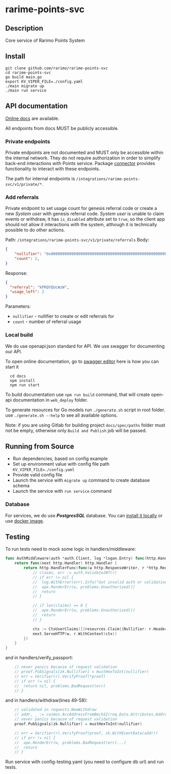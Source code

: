 # rarime-points-svc

## Description

Core service of Rarimo Points System

## Install

```
git clone github.com/rarimo/rarime-points-svc
cd rarime-points-svc
go build main.go
export KV_VIPER_FILE=./config.yaml
./main migrate up
./main run service
```

## API documentation

[Online docs](https://rarimo.github.io/rarime-points-svc/) are available.

All endpoints from docs MUST be publicly accessible.

### Private endpoints

Private endpoints are not documented and MUST only be accessible within the
internal network. They do not require authorization in order to simplify back-end
interactions with Points service. Package [connector](./pkg/connector) provides
functionality to interact with these endpoints.

The path for internal endpoints is `/integrations/rarime-points-svc/v1/private/*`.

### Add referrals

Private endpoint to set usage count for genesis referral code or create a new
_System user_ with genesis referral code. _System user_ is unable to claim events or
withdraw, it has `is_disabled` attribute set to `true`, so the client app should
not allow it interactions with the system, although it is technically possible
to do other actions.

Path: `/integrations/rarime-points-svc/v1/private/referrals`
Body:
```json
{
    "nullifier": "0x0000000000000000000000000000000000000000000000000000000000000000",
    "count": 2,
}
```
Response:
```json
{
  "referral": "kPRQYQUcWzW",
  "usage_left": 2
}
```

Parameters:
- `nullifier` - nullifier to create or edit referrals for
- `count` - number of referral usage

### Local build

We do use openapi:json standard for API. We use swagger for documenting our API.

To open online documentation, go to [swagger editor](http://localhost:8080/swagger-editor/) here is how you can start it
```
  cd docs
  npm install
  npm run start
```
To build documentation use `npm run build` command,
that will create open-api documentation in `web_deploy` folder.

To generate resources for Go models run `./generate.sh` script in root folder.
use `./generate.sh --help` to see all available options.

Note: if you are using Gitlab for building project `docs/spec/paths` folder must not be
empty, otherwise only `Build and Publish` job will be passed.  

## Running from Source

* Run dependencies, based on config example
* Set up environment value with config file path `KV_VIPER_FILE=./config.yaml`
* Provide valid config file
* Launch the service with `migrate up` command to create database schema
* Launch the service with `run service` command

### Database
For services, we do use ***PostgresSQL*** database. 
You can [install it locally](https://www.postgresql.org/download/) or use [docker image](https://hub.docker.com/_/postgres/).

## Testing
To run tests need to mock some logic in handlers/middleware:
```go
func AuthMiddleware(auth *auth.Client, log *logan.Entry) func(http.Handler) http.Handler {
	return func(next http.Handler) http.Handler {
		return http.HandlerFunc(func(w http.ResponseWriter, r *http.Request) {
			// claims, err := auth.ValidateJWT(r)
			// if err != nil {
			// 	log.WithError(err).Info("Got invalid auth or validation error")
			// 	ape.RenderErr(w, problems.Unauthorized())
			// 	return
			// }

			// if len(claims) == 0 {
			// 	ape.RenderErr(w, problems.Unauthorized())
			// 	return
			// }

			ctx := CtxUserClaims([]resources.Claim{{Nullifier: r.Header.Get("nullifier")}})(r.Context())
			next.ServeHTTP(w, r.WithContext(ctx))
		})
	}
}
```
and in handlers/verify_passport:
```go
	// never panics because of request validation
	// proof.PubSignals[zk.Nullifier] = mustHexToInt(nullifier)
	// err = Verifier(r).VerifyProof(*proof)
	// if err != nil {
	// 	return nil, problems.BadRequest(err)
	// }
```
and in handlers/withdraw(lines 49-58):
```go
	// validated in requests.NewWithdraw
	// addr, _ := cosmos.AccAddressFromBech32(req.Data.Attributes.Address)
	// never panics because of request validation
	proof.PubSignals[zk.Nullifier] = mustHexToInt(nullifier)

	// err = Verifier(r).VerifyProof(proof, zk.WithEventData(addr))
	// if err != nil {
	// 	ape.RenderErr(w, problems.BadRequest(err)...)
	// 	return
	// }
```

Run service with config-testing.yaml (you need to configure db url) and run tests.